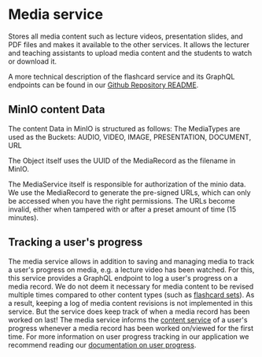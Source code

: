 # Media service
Stores all media content such as lecture videos, presentation slides, and PDF files and makes it available to the other services.
It allows the lecturer and teaching assistants to upload media content and the students to watch or download it.

A more technical description of the flashcard service and its GraphQL endpoints can be found in our [Github Repository README](https://github.com/IT-REX-Platform/media_service#readme).

## MinIO content Data
The content Data in MinIO is structured as follows:
The MediaTypes are used as the Buckets: AUDIO, VIDEO, IMAGE, PRESENTATION, DOCUMENT, URL

The Object itself uses the UUID of the MediaRecord as the filename in MinIO.

The MediaService itself is responsible for authorization of the minio data. 
We use the MediaRecord to generate the pre-signed URLs, which can only be accessed when you have the right permissions.
The URLs become invalid, either when tampered with or after a preset amount of time (15 minutes). 

## Tracking a user's progress
The media service allows in addition to saving and managing media to track a user's progress on media, e.g. a lecture video has been watched. For this, this service provides a GraphQL endpoint to log a user's progress on a media record. We do not deem it necessary for media content to be revised multiple times compared to other content types (such as [flashcard sets](./flashcard-service.md)). As a result, keeping a log of media content revisions is not implemented in this service. But the service does keep track of when a media record has been worked on last!
The media service informs the [content service](./content-service.md) of a user's progress whenever a media record has been worked on/viewed for the first time.
For more information on user progress tracking in our application we recommend reading our [documentation on user progress](../gamification/userProgress.md).